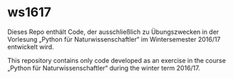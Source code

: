 # ws1617
Dieses Repo enthält Code, der ausschließlich zu Übungszwecken in der Vorlesung „Python für Naturwissenschaftler“ im Wintersemester 2016/17 entwickelt wird.

This repository contains only code developed as an exercise in the course „Python für Naturwissenschaftler“ during the winter term 2016/17. 
